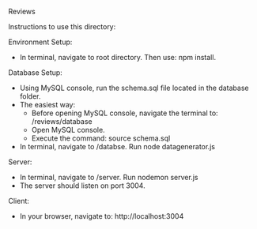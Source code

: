 Reviews

Instructions to use this directory:

Environment Setup:
  - In terminal, navigate to root directory. Then use: npm install.

Database Setup:
  - Using MySQL console, run the schema.sql file located in the 
    database folder.
  - The easiest way: 
      - Before opening MySQL console, navigate the terminal to:
        /reviews/database
      - Open MySQL console.
      - Execute the command: source schema.sql
  - In terminal, navigate to /databse.  Run node datagenerator.js

Server:
  - In terminal, navigate to /server.  Run nodemon server.js
  - The server should listen on port 3004.

Client:
  - In your browser, navigate to:  http://localhost:3004